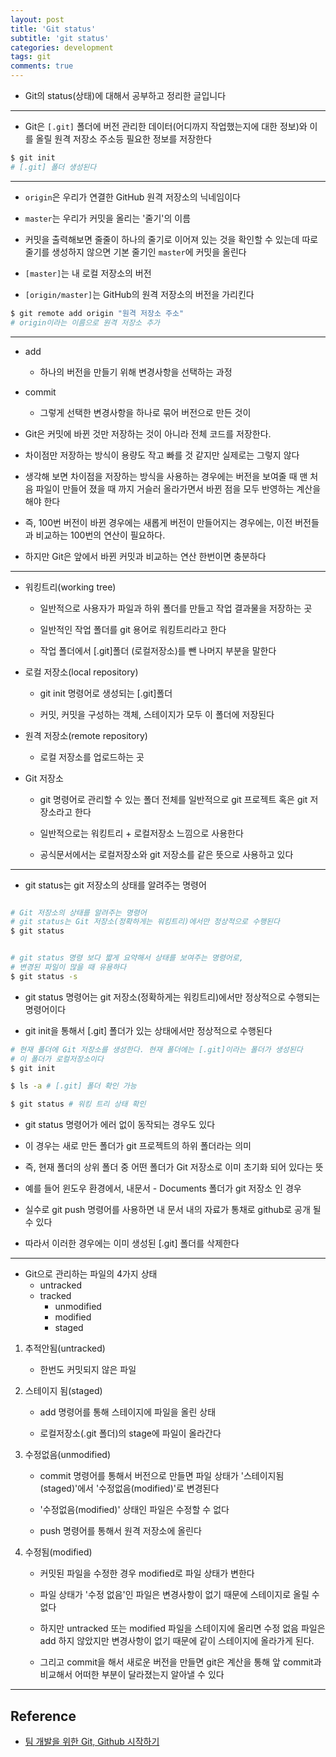 ```yaml
---
layout: post
title: 'Git status'
subtitle: 'git status'
categories: development
tags: git
comments: true
---
```


- Git의 status(상태)에 대해서 공부하고 정리한 글입니다

---

- Git은 `[.git]` 폴더에 버전 관리한 데이터(어디까지 작업했는지에 대한 정보)와 이를 올릴 원격 저장소 주소등 필요한 정보를 저장한다

```bash
$ git init
# [.git] 폴더 생성된다
```

---

- `origin`은 우리가 연결한 GitHub 원격 저장소의 닉네임이다
- `master`는 우리가 커밋을 올리는 '줄기'의 이름

- 커밋을 출력해보면 줄줄이 하나의 줄기로 이어져 있는 것을 확인할 수 있는데 따로 줄기를 생성하지 않으면 기본 줄기인 `master`에 커밋을 올린다

- `[master]`는 내 로컬 저장소의 버전

- `[origin/master]`는 GitHub의 원격 저장소의 버전을 가리킨다

```bash
$ git remote add origin "원격 저장소 주소"
# origin이라는 이름으로 원격 저장소 추가
```

---

- add

  - 하나의 버전을 만들기 위해 변경사항을 선택하는 과정

- commit

  - 그렇게 선택한 변경사항을 하나로 묶어 버전으로 만든 것이

- Git은 커밋에 바뀐 것만 저장하는 것이 아니라 전체 코드를 저장한다.

- 차이점만 저장하는 방식이 용량도 작고 빠를 것 같지만 실제로는 그렇지 않다

- 생각해 보면 차이점을 저장하는 방식을 사용하는 경우에는 버전을 보여줄 때 맨 처음 파일이 만들어 졌을 때 까지 거슬러 올라가면서 바뀐 점을 모두 반영하는 계산을 해야 한다

- 즉, 100번 버전이 바뀐 경우에는 새롭게 버전이 만들어지는 경우에는, 이전 버전들과 비교하는 100번의 연산이 필요하다.

- 하지만 Git은 앞에서 바뀐 커밋과 비교하는 연산 한번이면 충분하다

---

- 워킹트리(working tree)

  - 일반적으로 사용자가 파일과 하위 폴더를 만들고 작업 결과물을 저장하는 곳

  - 일반적인 작업 폴더를 git 용어로 워킹트리라고 한다

  - 작업 폴더에서 [.git]폴더 (로컬저장소)를 뺀 나머지 부분을 말한다

- 로컬 저장소(local repository)

  - git init 명령어로 생성되는 [.git]폴더

  - 커밋, 커밋을 구성하는 객체, 스테이지가 모두 이 폴더에 저장된다

- 원격 저장소(remote repository)

  - 로컬 저장소를 업로드하는 곳

- Git 저장소

  - git 명령어로 관리할 수 있는 폴더 전체를 일반적으로 git 프로젝트 혹은 git 저장소라고 한다

  - 일반적으로는 워킹트리 + 로컬저장소 느낌으로 사용한다

  - 공식문서에서는 로컬저장소와 git 저장소를 같은 뜻으로 사용하고 있다

---

- git status는 git 저장소의 상태를 알려주는 명령어

```bash

# Git 저장소의 상태를 알려주는 명령어
# git status는 Git 저장소(정확하게는 워킹트리)에서만 정상적으로 수행된다
$ git status


# git status 명령 보다 짧게 요약해서 상태를 보여주는 명령어로,
# 변경된 파일이 많을 때 유용하다
$ git status -s
```

- git status 명령어는 git 저장소(정확하게는 워킹트리)에서만 정상적으로 수행되는 명령어이다

- git init을 통해서 [.git] 폴더가 있는 상태에서만 정상적으로 수행된다

```bash
# 현재 폴더에 Git 저장소를 생성한다. 현재 폴더에는 [.git]이라는 폴더가 생성된다
# 이 폴더가 로컬저장소이다
$ git init

$ ls -a # [.git] 폴더 확인 가능

$ git status # 워킹 트리 상태 확인

```

- git status 명령어가 에러 없이 동작되는 경우도 있다

- 이 경우는 새로 만든 폴더가 git 프로젝트의 하위 폴더라는 의미

- 즉, 현재 폴더의 상위 폴더 중 어떤 폴더가 Git 저장소로 이미 초기화 되어 있다는 뜻

- 예를 들어 윈도우 환경에서, 내문서 - Documents 폴더가 git 저장소 인 경우

- 실수로 git push 명령어를 사용하면 내 문서 내의 자료가 통채로 github로 공개 될 수 있다

- 따라서 이러한 경우에는 이미 생성된 [.git] 폴더를 삭제한다

---

- Git으로 관리하는 파일의 4가지 상태
  - untracked
  - tracked
    - unmodified
    - modified
    - staged

1. 추적안됨(untracked)

   - 한번도 커밋되지 않은 파일

2. 스테이지 됨(staged)

   - add 명령어를 통해 스테이지에 파일을 올린 상태

   - 로컬저장소(.git 폴더)의 stage에 파일이 올라간다

3. 수정없음(unmodified)

   - commit 명령어를 통해서 버전으로 만들면 파일 상태가 '스테이지됨(staged)'에서 '수정없음(modified)'로 변경된다

   - '수정없음(modified)' 상태인 파일은 수정할 수 없다

   - push 명령어를 통해서 원격 저장소에 올린다

4. 수정됨(modified)

   - 커밋된 파일을 수정한 경우 modified로 파일 상태가 변한다

   - 파일 상태가 '수정 없음'인 파일은 변경사항이 없기 때문에 스테이지로 올릴 수 없다

   - 하지만 untracked 또는 modified 파일을 스테이지에 올리면 수정 없음 파일은 add 하지 않았지만 변경사항이 없기 때문에 같이 스테이지에 올라가게 된다.

   - 그리고 commit을 해서 새로운 버전을 만들면 git은 계산을 통해 앞 commit과 비교해서 어떠한 부분이 달라졌는지 알아낼 수 있다

---

## Reference

- [팀 개발을 위한 Git, Github 시작하기](http://www.yes24.com/Product/Goods/85382769)
